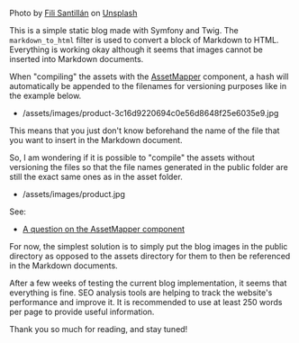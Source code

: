 Photo by [Fili Santillán](https://unsplash.com/@filisantillan?utm_content=creditCopyText&utm_medium=referral&utm_source=unsplash) on [Unsplash](https://unsplash.com/photos/a-computer-screen-with-a-bunch-of-code-on-it-1HCb2gPk3ik?utm_content=creditCopyText&utm_medium=referral&utm_source=unsplash)

This is a simple static blog made with Symfony and Twig. The `markdown_to_html` filter is used to convert a block of Markdown to HTML. Everything is working okay although it seems that images cannot be inserted into Markdown documents.

When "compiling" the assets with the [AssetMapper](https://symfony.com/doc/current/frontend/asset_mapper.html) component, a hash will automatically be appended to the filenames for versioning purposes like in the example below.

- /assets/images/product-3c16d9220694c0e56d8648f25e6035e9.jpg

This means that you just don't know beforehand the name of the file that you want to insert in the Markdown document.

So, I am wondering if it is possible to "compile" the assets without versioning the files so that the file names generated in the public folder are still the exact same ones as in the asset folder.

- /assets/images/product.jpg

See:

- [A question on the AssetMapper component](https://github.com/symfony/symfony-docs/issues/19863)

For now, the simplest solution is to simply put the blog images in the public directory as opposed to the assets directory for them to then be referenced in the Markdown documents.

After a few weeks of testing the current blog implementation, it seems that everything is fine. SEO analysis tools are helping to track the website's performance and improve it. It is recommended to use at least 250 words per page to provide useful information.

Thank you so much for reading, and stay tuned!

